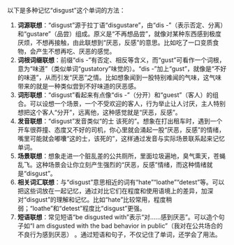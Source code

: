 以下是多种记忆“disgust”这个单词的方法：
1. **词源联想**：“disgust”源于拉丁语“disgustare”，由“dis -”（表示否定、分离）和“gustare”（品尝）组成。原义是“不再想品尝”，就像对某种东西感到极度厌烦，不想再接触，由此联想到“厌恶，反感”的意思。比如吃了一口变质食物，会产生不想再吃、厌恶的感觉。
2. **词根词缀联想**：前缀“dis -”有否定、相反等含义，而“gust”可看作一个词根，意为“味道”（类似单词“gustatory”味觉的）。“dis -”加上“gust”，就像是“不好的味道”，从而引发“厌恶”之情。比如想象闻到一股特别难闻的气味，这气味带来的就是一种类似尝到不好味道的厌恶感。
3. **词形联想**：“disgust”看起来有点像“dis -”（分开）和“guest”（客人）的组合。可以设想一个场景，一个不受欢迎的客人，行为举止让人讨厌，主人特别想把这个客人“分开”，远离他，这种感觉就是“厌恶，反感”。
4. **发音联想**：“disgust”发音类似“的士 该死的”。想象在打出租车时，遇到一个开车很莽撞、态度又不好的司机，你心里就会涌起一股“厌恶，反感”的情绪，嘴里可能就会嘟囔“这的士，该死的”，这样通过发音与实际场景联系起来记忆单词。
5. **场景联想**：想象走进一个脏乱差的公共厕所，里面垃圾遍地，臭气熏天，苍蝇乱飞。这种场景会让你立刻产生强烈的“厌恶，反感”情绪，而这种情绪就是“disgust”。
6. **相关词汇联想**：与“disgust”意思相近的词有“hate”“loathe”“detest”等。可以把这些词放在一起记忆，通过对比它们在程度和使用语境上的差异，加深对“disgust”的理解和记忆。比如“hate”比较常用，程度稍弱；“loathe”和“detest”程度比“disgust”更强。
7. **短语联想**：常见短语“be disgusted with”表示“对……感到厌恶”。可以造个句子如“I am disgusted with the bad behavior in public”（我对在公共场合的不良行为感到厌恶） 。通过短语和句子，不仅记住了单词，还学会了用法。 